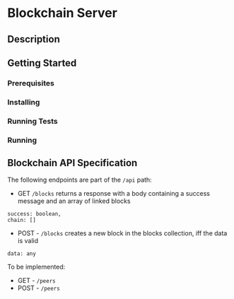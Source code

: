 # Blockchain Server

## Description
## Getting Started
### Prerequisites
### Installing
### Running Tests
### Running
## Blockchain API Specification

The following endpoints are part of the ```/api``` path:

- GET ```/blocks```
returns a response with a body containing a success message and an array of linked blocks
```
success: boolean,
chain: []
```

- POST - ```/blocks```
creates a new block in the blocks collection, iff the data is valid
```
data: any
```

To be implemented:

- GET - ```/peers```
- POST - ```/peers```
